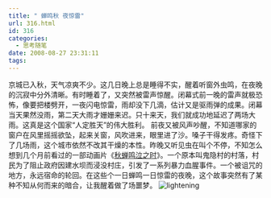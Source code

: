 ```yaml
---
title: " 蝉鸣秋 夜惊雷"
url: 316.html
id: 316
categories:
  - 思考随笔
date: 2008-08-27 23:31:11
tags:
---
```


京城已入秋，天气凉爽不少。这几日晚上总是睡得不实，醒着听窗外虫鸣，在夜晚的沉寂中分外清晰。有时睡着了，又突然被雷声惊醒。闭幕式前一晚的雷声就极恐怖，像要把楼劈开，一夜闪电惊雷，雨却没下几滴，估计又是驱雨弹的成果。闭幕当天果然没雨，第二天大雨才姗姗来迟。只十来天，我们就成功地延迟了两场大雨。这真是这个国家“人定胜天”的伟大胜利。 前夜又被风声吵醒，不知道哪家的窗户在风里摇摇欲坠，起来关窗，风吹进来，眼里进了沙。嗓子干得发疼。奇怪下了几场雨，这个城市依然不改其干燥的本性。昨晚又听见虫在叫个不停，不知怎么想到几个月前看过的一部动画片《[秋蝉鸣泣之时](http://www.douban.com/subject/1946839)》。一个原本叫鬼隐村的村落，村民为了阻止政府因建水坝而浸没村庄，引发了一系列暴力血腥事件。一个被诅咒的地方，永远宿命的轮回。在这些个一日蝉鸣一日惊雷的夜晚，这个故事突然有了某种不知从何而来的暗合，让我醒着做了场噩梦。 ![lightening](../../../images/2008/08/2294675874-67d9108132-o-11.jpg)